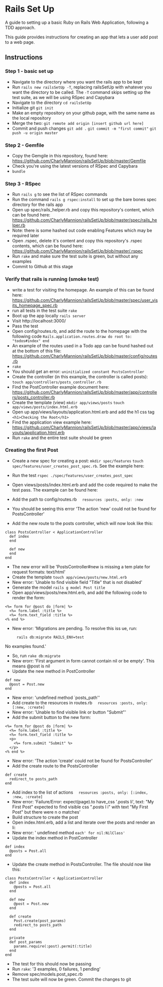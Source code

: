 # Rails Set Up

A guide to setting up a basic Ruby on Rails Web Application, following a TDD approach.

This guide provides instructions for creating an app that lets a user add post to a web page.

## Instructions

### Step 1 - basic set up

* Navigate to the directory where you want the rails app to be kept
* Run `rails new railsSetUp -T`, replacing railsSetUp with whatever you want the directory to be called. The `-T` command skips setting up the test suite, as we will be using RSpec and Capybara
* Navigate to the directory `cd railsSetUp`
* Initialize git `git init`
* Make an empty repository on your github page, with the same name as the local repository
* Merge the two: `git remote add origin [insert github url here]`
* Commit and push changes
`git add .`
`git commit -m "first commit"`
`git push -u origin master`

### Step 2 - Gemfile
* Copy the Gemgile in this repository, found here: https://github.com/CharlyMannion/railsSetUp/blob/master/Gemfile
* Check you're using the latest versions of RSpec and Capybara
* `bundle`

### Step 3 - RSpec
* Run `rails g` to see the list of RSpec commands
* Run the command `rails g rspec:install` to set up the bare bones spec directory for the rails app
* Open up spec/rails_helper.rb and copy this repository's content, which can be found here: https://github.com/CharlyMannion/railsSetUp/blob/master/spec/rails_helper.rb
* Note: there is some hashed out code enabling Features which may be required later
* Open .rspec, delete it's content and copy this repository's .rspec contents, which can be found here: https://github.com/CharlyMannion/railsSetUp/blob/master/.rspec
* Run `rake` and make sure the test suite is green, but without any examples
* Commit to Github at this stage

### Verify that rails is running (smoke test)
* write a test for visiting the homepage. An example of this can be found here: https://github.com/CharlyMannion/railsSetUp/blob/master/spec/user_visits_homepage_spec.rb
* run all tests in the test suite `rake`
* Boot up the app locally `rails server`
* Visit http://localhost:3000/
* Pass the test
* Open config/routes.rb, and add the route to the homepage with the following code
`Rails.application.routes.draw do
  root to: "todos#index"
end`
* An example of the routes used in a Todo app can be found hashed out at the bottom of this file: https://github.com/CharlyMannion/railsSetUp/blob/master/config/routes.rb
* `rake`
* You should get an error:        `uninitialized constant PostsController`
* Create the controller (in this example, the controller is called posts):
`touch app/controllers/posts_controller.rb`
* Find the PostController example document here: https://github.com/CharlyMannion/railsSetUp/blob/master/app/controllers/posts_controller.rb
* Create the template (view)
`mkdir app/views/posts`
`touch app/views/posts/index.html.erb`
* Open up app/views/layouts/application.html.erb and add the h1 css tag
`<h1>Checking the Root</h1>`
* Find the application view example here: https://github.com/CharlyMannion/railsSetUp/blob/master/app/views/layouts/application.html.erb
* Run `rake` and the entire test suite should be green

### Creating the first Post
* Create a new spec for creating a post:
`mkdir spec/features`
 `touch spec/features/user_creates_post_spec.rb`. See the example here:

 * Run the test `rspec ./spec/features/user_creates_post_spec`
 * Open views/posts/index.html.erb and add the code required to make the test pass. The example can be found here:

 * Add the path to config/routes.rb
 `  resources :posts, only: :new`
 * You should be seeing this error 'The action 'new' could not be found
for PostsController'
* Add the new route to the posts controller, which will now look like this:
```
class PostsController < ApplicationController
  def index
  end

  def new
  end
end
```
* The new error will be 'PostsController#new is missing a tem
plate for request formats: text/html'
* Create the template `touch app/views/posts/new.html.erb`
* New error: 'Unable to find visible field "Title"
 that is not disabled'
* Generate the model `rails g model Post title`
* Open app/views/posts/new.html.erb, and add the following code to render the form:
```
<%= form for @post do |form| %>
  <%= form.label :title %>
  <%= form.text_field :title %>
<% end %>
```
* New error: 'Migrations are pending. To resolve this iss
ue, run:

        rails db:migrate RAILS_ENV=test
No examples found.'
* So, run `rake db:migrate`
* New erorr: 'First argument in form cannot contain nil or be empty'. This means @post is nil
* Update the new method in PostController
```
def new
  @post = Post.new
end
```
* New error: 'undefined method `posts_path''
* Add create to the resources in routes.rb
`  resources :posts, only: [:new, :create]`
* New error: 'Unable to find visible link or button "Submit"'
* Add the submit button to the new form:
```
<%= form_for @post do |form| %>
  <%= form.label :title %>
  <%= form.text_field :title %>
  <p>
    <%= form.submit "Submit" %>
  </p>
<% end %>
```
* New error: 'The action 'create' could not be found
 for PostsController'
 * Add the create route to the PostsController
 ```
 def create
   redirect_to posts_path
 end
 ```
* Add index to the list of actions
`  resources :posts, only: [:index, :new, :create]`
* New error: 'Failure/Error: expect(page).to have_css
'.posts li', text: "My First Post"
       expected to find visible css ".posts l
i" with text "My First Post" but there were n
o matches'
* Build structure to create the post
* Open index.html.erb, add a list and iterate over the posts and render an li:
* New error: '       undefined method `each' for nil:NilClass'`
* Update the index method in PostController
```
def index
  @posts = Post.all
end
```
* Update the create method in PostsController. The file should now like this:
```
class PostsController < ApplicationController
  def index
    @posts = Post.all
  end

  def new
    @post = Post.new
  end

  def create
    Post.create(post_params)
    redirect_to posts_path
  end

  private
  def post_params
    params.require(:post).permit(:title)
  end
end
```
* The test for this should now be passing
* Run `rake`: '3 examples, 0 failures, 1 pending'
* Remove spec/models.post_spec.rb
* The test suite will now be green. Commit the changes to git 
